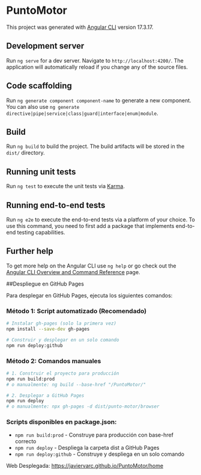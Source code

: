 # PuntoMotor

This project was generated with [Angular CLI](https://github.com/angular/angular-cli) version 17.3.17.

## Development server

Run `ng serve` for a dev server. Navigate to `http://localhost:4200/`. The application will automatically reload if you change any of the source files.

## Code scaffolding

Run `ng generate component component-name` to generate a new component. You can also use `ng generate directive|pipe|service|class|guard|interface|enum|module`.

## Build

Run `ng build` to build the project. The build artifacts will be stored in the `dist/` directory.

## Running unit tests

Run `ng test` to execute the unit tests via [Karma](https://karma-runner.github.io).

## Running end-to-end tests

Run `ng e2e` to execute the end-to-end tests via a platform of your choice. To use this command, you need to first add a package that implements end-to-end testing capabilities.

## Further help

To get more help on the Angular CLI use `ng help` or go check out the [Angular CLI Overview and Command Reference](https://angular.io/cli) page.


##Despliegue en GitHub Pages

Para desplegar en GitHub Pages, ejecuta los siguientes comandos:

### Método 1: Script automatizado (Recomendado)
```bash
# Instalar gh-pages (solo la primera vez)
npm install --save-dev gh-pages

# Construir y desplegar en un solo comando
npm run deploy:github
```

### Método 2: Comandos manuales
```bash
# 1. Construir el proyecto para producción
npm run build:prod
# o manualmente: ng build --base-href "/PuntoMotor/"

# 2. Desplegar a GitHub Pages
npm run deploy
# o manualmente: npx gh-pages -d dist/punto-motor/browser
```

### Scripts disponibles en package.json:
- `npm run build:prod` - Construye para producción con base-href correcto
- `npm run deploy` - Despliega la carpeta dist a GitHub Pages
- `npm run deploy:github` - Construye y despliega en un solo comando

Web Desplegada: https://javiervarc.github.io/PuntoMotor/home